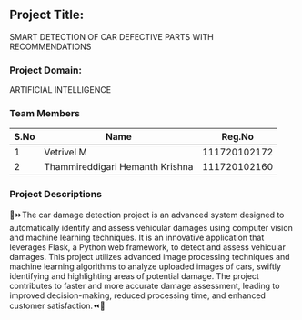 ## Project Title: 
SMART DETECTION OF CAR DEFECTIVE PARTS WITH RECOMMENDATIONS

### Project Domain: 
ARTIFICIAL INTELLIGENCE

### Team Members

| S.No | Name | Reg.No |
| --- | --- | --- |
| 1 | Vetrivel M | 111720102172 |
| 2 | Thammireddigari Hemanth Krishna | 111720102160 |

### Project Descriptions

🚗⏩The car damage detection project is an advanced system designed to automatically identify and assess vehicular damages using computer vision and machine learning techniques. It is an innovative application that leverages Flask, a Python web framework, to detect and assess vehicular damages. This project utilizes advanced image processing techniques and machine learning algorithms to analyze uploaded images of cars, swiftly identifying and highlighting areas of potential damage. The project contributes to faster and more accurate damage assessment, leading to improved decision-making, reduced processing time, and enhanced customer satisfaction.⏪🚗
